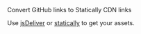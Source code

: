 
Convert GitHub links to Statically CDN links

Use [jsDeliver](https://www.jsdelivr.com/) or [statically](https://statically.io/) to get your assets.


<script data-name="BMC-Widget" data-cfasync="false" src="https://cdnjs.buymeacoffee.com/1.0.0/widget.prod.min.js" data-id="gbemilesani" data-description="Support me on Buy me a coffee!" data-message="" data-color="#5F7FFF" data-position="Right" data-x_margin="18" data-y_margin="18"></script>


<script data-name="BMC-Widget" data-cfasync="false" src="https://cdn.statically.io/gh/sijirama/static/main/js/widget.prod.min.js" data-id="gbemilesani" data-description="Support me on Buy me a coffee!" data-message="" data-color="#5F7FFF" data-position="Right" data-x_margin="18" data-y_margin="18"></script>

